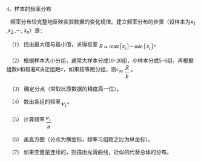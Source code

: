 <div class=Section1>
<p class=MsoNormal><span lang=EN-US style='font-family:宋体_GB2312'>4</span><span
lang=ZH-CN style='font-family:宋体_GB2312'>、样本的频率分布</span></p>
<p class=MsoNormal><b><span lang=EN-US style='font-family:宋体_GB2312'>&nbsp;&nbsp;
</span></b><span lang=ZH-CN style='font-family:宋体_GB2312'>频率分布较完整地反映实验数据的变化规律。建立频率分布的步骤（设样本为</span><i><span
lang=EN-US>x</span></i><sub><span lang=EN-US>1<i> </i></span></sub><i><span
lang=EN-US>,x</span></i><sub><span lang=EN-US>2<i> </i></span></sub><i><span
lang=EN-US>,···, x<sub>n</sub></span></i><span lang=ZH-CN style='font-family:
宋体_GB2312'>）是：</span></p>
<p class=MsoNormal><span lang=EN-US style='font-family:宋体_GB2312'>&nbsp; </span><span
lang=ZH-CN style='font-family:宋体_GB2312'>（</span><span lang=EN-US
style='font-family:宋体_GB2312'>1</span><span lang=ZH-CN style='font-family:宋体_GB2312'>）
找出最大值与最小值，求得极差</span><sub><span lang=EN-US style='font-family:宋体_GB2312'><img
width=148 height=24 src="res/17e9d95da129bdd93c34fb6cc6aaaa52_5854_files/image002.gif"
u1:shapes="_x0000_i1025" align=absmiddle></span></sub><span lang=ZH-CN
style='font-family:宋体_GB2312'>。</span></p>
<p class=MsoNormal><span lang=EN-US style='font-family:宋体_GB2312'>&nbsp; </span><span
lang=ZH-CN style='font-family:宋体_GB2312'>（</span><span lang=EN-US
style='font-family:宋体_GB2312'>2</span><span lang=ZH-CN style='font-family:宋体_GB2312'>）
根据样本大小分组，通常大样本分成</span><span lang=EN-US style='font-family:宋体_GB2312'>10</span><span
lang=EN-US style='font-family:Symbol'>~</span><span lang=EN-US
style='font-family:宋体_GB2312'>20</span><span lang=ZH-CN style='font-family:
宋体_GB2312'>组，小样本分成</span><span lang=EN-US style='font-family:宋体_GB2312'>5</span><span
lang=EN-US style='font-family:Symbol'>~</span><span lang=EN-US
style='font-family:宋体_GB2312'>6</span><span lang=ZH-CN style='font-family:宋体_GB2312'>组，再根据组数</span><i><span
lang=EN-US>k</span></i><span lang=ZH-CN style='font-family:宋体_GB2312'>和极差</span><i><span
lang=EN-US>R</span></i><span lang=ZH-CN style='font-family:宋体_GB2312'>决定组距</span><i><span
lang=EN-US>c</span></i><span lang=ZH-CN style='font-family:宋体_GB2312'>，如果按等距分组，则</span><span
lang=EN-US style='font-family:宋体_GB2312'>c<sub><img width=13 height=14
src="res/17e9d95da129bdd93c34fb6cc6aaaa52_5854_files/image004.gif" u1:shapes="_x0000_i1026"
align=absmiddle><img width=19 height=41
src="res/17e9d95da129bdd93c34fb6cc6aaaa52_5854_files/image006.gif" u1:shapes="_x0000_i1027"
align=absmiddle></sub></span><span lang=ZH-CN style='font-family:宋体_GB2312'>。</span></p>
<p class=MsoNormal><span lang=EN-US>&nbsp; </span><span lang=ZH-CN
style='font-family:宋体_GB2312'>（</span><span lang=EN-US style='font-family:宋体_GB2312'>3</span><span
lang=ZH-CN style='font-family:宋体_GB2312'>） 确定分点（常取比原数据的精度高一位）。</span></p>
<p class=MsoNormal><span lang=EN-US style='font-family:宋体_GB2312'>&nbsp; </span><span
lang=ZH-CN style='font-family:宋体_GB2312'>（</span><span lang=EN-US
style='font-family:宋体_GB2312'>4</span><span lang=ZH-CN style='font-family:宋体_GB2312'>）
数出各组的频率</span><sub><span lang=EN-US style='font-family:宋体_GB2312'><img
width=17 height=24 src="res/17e9d95da129bdd93c34fb6cc6aaaa52_5854_files/image008.gif"
u1:shapes="_x0000_i1028" align=absmiddle></span></sub><span lang=ZH-CN
style='font-family:宋体_GB2312'>。</span></p>
<p class=MsoNormal><span lang=EN-US style='font-family:宋体_GB2312'>&nbsp; </span><span
lang=ZH-CN style='font-family:宋体_GB2312'>（</span><span lang=EN-US
style='font-family:宋体_GB2312'>5</span><span lang=ZH-CN style='font-family:宋体_GB2312'>）
计算频率</span><sub><span lang=EN-US style='font-family:宋体_GB2312'><img width=21
height=43 src="res/17e9d95da129bdd93c34fb6cc6aaaa52_5854_files/image010.gif"
u1:shapes="_x0000_i1029" align=absmiddle></span></sub></p>
<p class=MsoNormal><span lang=EN-US style='font-family:宋体_GB2312'>&nbsp; </span><span
lang=ZH-CN style='font-family:宋体_GB2312'>（</span><span lang=EN-US
style='font-family:宋体_GB2312'>6</span><span lang=ZH-CN style='font-family:宋体_GB2312'>）
画直方图（分点为横坐标，频率与组距之比为纵坐标）。</span></p>
<p class=MsoNormal><span lang=EN-US style='font-family:宋体_GB2312'>&nbsp; </span><span
lang=ZH-CN style='font-family:宋体_GB2312'>（</span><span lang=EN-US
style='font-family:宋体_GB2312'>7</span><span lang=ZH-CN style='font-family:宋体_GB2312'>）
如果变量是连续的，则描出光滑曲线，近似的代替总体的分布。</span></p>
</div>